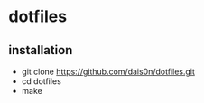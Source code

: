 # dotfiles

## installation
* git clone https://github.com/dais0n/dotfiles.git
* cd dotfiles
* make
